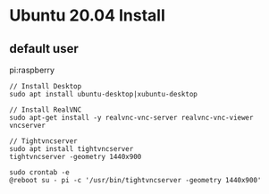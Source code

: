 # Ubuntu 20.04 Install

## default user

  pi:raspberry

```
// Install Desktop
sudo apt install ubuntu-desktop|xubuntu-desktop

// Install RealVNC
sudo apt-get install -y realvnc-vnc-server realvnc-vnc-viewer
vncserver

// Tightvncserver
sudo apt install tightvncserver
tightvncserver -geometry 1440x900

sudo crontab -e
@reboot su - pi -c '/usr/bin/tightvncserver -geometry 1440x900'

```
